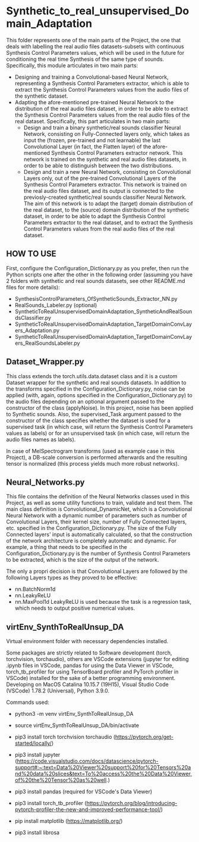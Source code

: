 # Synthetic_to_real_unsupervised_Domain_Adaptation
This folder represents one of the main parts of the Project, the one that deals with labelling the real audio files datasets-subsets with continuous Synthesis Control Parameters values, which will be used in the future for conditioning the real time Synthesis of the same type of sounds.
Specifically, this module articulates in two main parts:
- Designing and training a Convolutional-based Neural Network, representing a Synthesis Control Parameters extractor, which is able to extract the Synthesis Control Parameters values from the audio files of the synthetic dataset.
- Adapting the afore-mentioned pre-trained Neural Network to the distribution of the real audio files dataset, in order to be able to extract the Synthesis Control Parameters values from the real audio files of the real dataset. Specifically, this part articulates in two main parts:
  - Design and train a binary synthetic/real sounds classifier Neural Network, consisting on Fully-Connected layers only, which takes as input the (frozen, pre-trained and not learnable) the last Convolutional Layer (in fact, the Flatten layer) of the afore-mentioned Synthesis Control Parameters extractor network. This network is trained on the synthetic and real audio files datasets, in order to be able to distinguish between the two distributions.
  - Design and train a new Neural Network, consisting on Convolutional Layers only, out of the pre-trained Convolutional Layers of the Synthesis Control Parameters extractor. This network is trained on the real audio files dataset, and its output is connected to the previosly-created synthetic/real sounds classifier Neural Network. The aim of this network is to adapt the (target) domain distribution of the real dataset, to the (source) domain distribution of the synthetic dataset, in order to be able to adapt the Synthesis Control Parameters extractor to the real dataset, and to extract the Synthesis Control Parameters values from the real audio files of the real dataset.

## <strong>HOW TO USE</strong>

First, configure the Configuration_Dictionary.py as you prefer, then run the Python scripts one after the other in the following order (assuming you have 2 folders with synthetic and real sounds datasets, see other README.md files for more details):

- SynthesisControlParameters_OfSyntheticSounds_Extractor_NN.py
- RealSounds_Labeler.py (optional)
- SyntheticToRealUnsupervisedDomainAdaptation_SyntheticAndRealSoundsClassifier.py
- SyntheticToRealUnsupervisedDomainAdaptation_TargetDomainConvLayers_Adaptation.py
- SyntheticToRealUnsupervisedDomainAdaptation_TargetDomainConvLayers_RealSoundsLabeler.py

## Dataset_Wrapper.py

This class extends the torch.utils.data.dataset class and it is a custom Dataset wrapper for the synthetic and real sounds datasets.
In addition to the transforms specified in the Configuration_Dictionary.py, noise can be applied (with, again, options specified in the Configuration_Dictionary.py) to the audio files depending on an optional argument passed to the constructor of the class (applyNoise).
In this project, noise has been applied to Synthetic sounds.
Also, the supervised_Task argument passed to the constructor of the class specifies whether the dataset is used for a supervised task (in which case, will return the Synthesis Control Parameters values as labels) or for an unsupervised task (in which case, will return the audio files names as labels).

In case of MelSpectrogram transforms (used as example case in this Project), a DB-scale conversion is performed afterwards and the resulting tensor is normalized (this process yields much more robust networks).

## Neural_Networks.py

This file contains the definition of the Neural Networks classes used in this Project, as well as some utility functions to train, validate and test them.
The main class definition is Convolutional_DynamicNet, which is a Convolutional Neural Network with a dynamic number of parameters such as number of Convolutional Layers, their kernel size, number of Fully Connected layers, etc. specified in the Configuration_Dictionary.py.
The size of the Fully Connected layers' input is automatically calculated, so that the construction of the network architecture is completely automatic and dynamic.
For example, a thing that needs to be specified in the Configuration_Dictionary.py is the number of Synthesis Control Parameters to be extracted, which is the size of the output of the network.

The only a propri decision is that Convolutional Layers are followed by the following Layers types as they proved to be effective:
 - nn.BatchNorm1d
 - nn.LeakyReLU
 - nn.MaxPool1d
LeakyReLU is used because the task is a regression task, which needs to output positive numerical values.

## virtEnv_SynthToRealUnsup_DA

Virtual environment folder with necessary dependencies installed.

Some packages are strictly related to Software development (torch, torchvision, torchaudio), others are VSCode extensions (jupyter for editing .ipynb files in VSCode, pandas for using the Data Viewer in VSCode, torch_tb_profiler for using TensorBoard profiler and PyTorch profiler in VSCode) installed for the sake of a better programming environment.
Developing on MacOS Catalina 10.15.7 (19H15), Visual Studio Code (VSCode) 1.78.2 (Universal), Python 3.9.0.

Commands used:

- python3 -m venv virtEnv_SynthToRealUnsup_DA

- source virtEnv_SynthToRealUnsup_DA/bin/activate

- pip3 install torch torchvision torchaudio (https://pytorch.org/get-started/locally/)

- pip3 install jupyter (https://code.visualstudio.com/docs/datascience/pytorch-support#:~:text=Data%20Viewer%20support%20for%20Tensors%20and%20data%20slices&text=To%20access%20the%20Data%20Viewer,of%20the%20Tensor%20as%20well.)

- pip3 install pandas (required for VSCode's Data Viewer)

- pip3 install torch_tb_profiler (https://pytorch.org/blog/introducing-pytorch-profiler-the-new-and-improved-performance-tool/)

- pip install matplotlib (https://matplotlib.org/)
  
- pip3 install librosa
